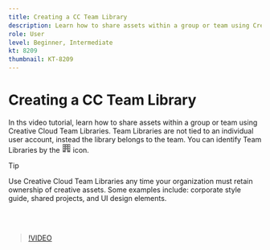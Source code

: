 ```yaml
---
title: Creating a CC Team Library
description: Learn how to share assets within a group or team using Creative Cloud Team Libraries
role: User
level: Beginner, Intermediate
kt: 8209
thumbnail: KT-8209
---
```


# Creating a CC Team Library

 In ths video tutorial, learn how to share assets within a group or team using Creative Cloud Team Libraries. Team Libraries are not tied to an individual user account, instead the library belongs to the team. You can identify Team Libraries by the ![building image](assets/Smock_Building_18_N.png) icon. 

 >[!TIP]
 >
 >Use Creative Cloud Team Libraries any time your organization must retain ownership of creative assets. Some examples include: corporate style guide, shared projects, and UI design elements.
 
 <br>&nbsp;

>[!VIDEO](https://video.tv.adobe.com/v/335325?hidetitle=true)
